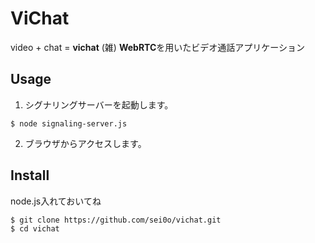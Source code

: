 ViChat
===============

video + chat = **vichat** (雑)
**WebRTC**を用いたビデオ通話アプリケーション

## Usage

1. シグナリングサーバーを起動します。
```
$ node signaling-server.js
```
2. ブラウザからアクセスします。

## Install

node.js入れておいてね

```
$ git clone https://github.com/sei0o/vichat.git
$ cd vichat
```